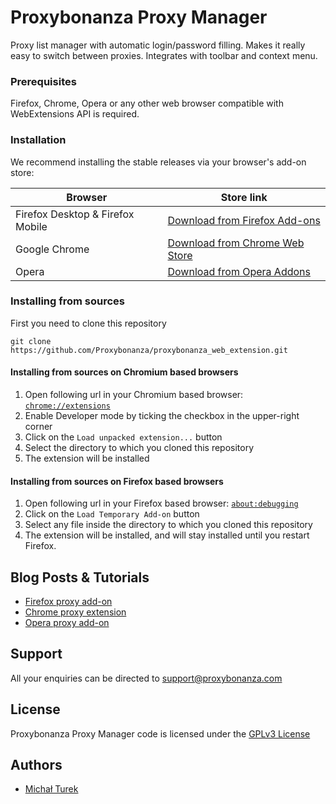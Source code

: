 # Proxybonanza Proxy Manager

Proxy list manager with automatic login/password filling. Makes it really easy to switch between proxies. Integrates with toolbar and context menu.

### Prerequisites

Firefox, Chrome, Opera or any other web browser compatible with WebExtensions API is required.

### Installation

We recommend installing the stable releases via your browser's add-on store:

Browser                          | Store link
-------------------------------- | -------------
Firefox Desktop & Firefox Mobile | [Download from Firefox Add-ons](https://addons.mozilla.org/firefox/addon/proxybonanza-manager/)
Google Chrome                    | [Download from Chrome Web Store](https://chrome.google.com/webstore/detail/proxybonanza-proxy-manage/kconeelhhdbnjombompadmclijkcfbph) 
Opera                            | [Download from Opera Addons](https://addons.opera.com/extensions/details/proxybonanza-proxy-manager/)

### Installing from sources

First you need to clone this repository
```
git clone https://github.com/Proxybonanza/proxybonanza_web_extension.git
```

#### Installing from sources on Chromium based browsers
1) Open following url in your Chromium based browser: [`chrome://extensions`](chrome://extensions)
2) Enable Developer mode by ticking the checkbox in the upper-right corner
3) Click on the `Load unpacked extension...` button
4) Select the directory to which you cloned this repository
5) The extension will be installed

#### Installing from sources on Firefox based browsers
1) Open following url in your Firefox based browser: [`about:debugging`](about:debugging)
2) Click on the `Load Temporary Add-on` button
3) Select any file inside the directory to which you cloned this repository
4) The extension will be installed, and will stay installed until you restart Firefox.

## Blog Posts & Tutorials

* [Firefox proxy add-on](http://blog.proxybonanza.com/firefox-proxy-add-on/)
* [Chrome proxy extension](http://blog.proxybonanza.com/chrome-proxy-extension/) 
* [Opera proxy add-on](http://blog.proxybonanza.com/opera-proxy-add-on/)


## Support

All your enquiries can be directed to [support@proxybonanza.com](mailto:support@proxybonanza.com)

## License

Proxybonanza Proxy Manager code is licensed under the [GPLv3 License](LICENSE.md)

## Authors

*  [Michał Turek](https://github.com/asgraf)
